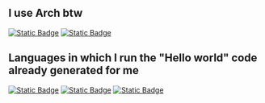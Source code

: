 ## I use Arch btw
[![Static Badge](https://img.shields.io/badge/ArchLinux-text?style=for-the-badge&logo=ArchLinux&color=%23555555)](https://archlinux.org/)
[![Static Badge](https://img.shields.io/badge/Hyprland-text?style=for-the-badge&logo=Hyprland&color=%23555555)](https://hyprland.org/)

## Languages in which I run the "Hello world" code already generated for me
[![Static Badge](https://img.shields.io/badge/Kotlin-text?style=for-the-badge&logo=kotlin&color=%23555555)]() <!-- Fuck the Java! -->
[![Static Badge](https://img.shields.io/badge/C%2B%2B-text?style=for-the-badge&logo=cplusplus&logoColor=%236bc1d8&color=%23555555)]() <!-- I guess I'm a masochist -->
[![Static Badge](https://img.shields.io/badge/C%23-text?style=for-the-badge&logo=sharp&color=%23555555)]() <!-- Kotlin is better -->
